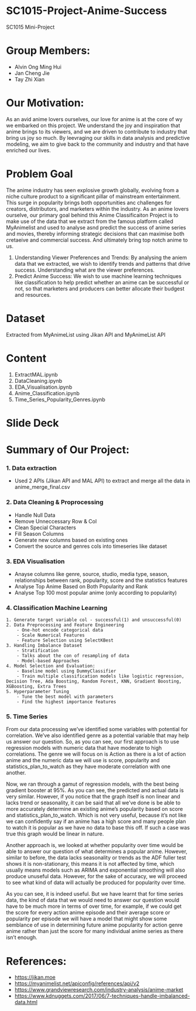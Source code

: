 # SC1015-Project-Anime-Success
SC1015 Mini-Project


# Group Members:
- Alvin Ong Ming Hui
- Jan Cheng Jie
- Tay Zhi Xian

# Our Motivation:
As an avid anime lovers ourselves, our love for anime is at the core of wy we embarked on this project. We understand the joy and inspiration that anime brings to its viewers, and we are driven to contribute to industry that bring us joy so much. By leevraging our skills in data analysis and predictive modeling, we aim to give back to the community and industry and that have enriched our lives.


# Problem Goal
The anime industry has seen explosive growth globally, evolving from a niche culture product to a significant pillar of mainstream entertainment. This surge in popularity brings both opportunities anc challenges for creators, distributors, and marketers within the industry. As an anime lovers ourselve, our primary goal behind this Anime Classificaiton Project is to make use of the data that we extract from the famous platform called MyAnimelist and used to analyse asnd predict the success of anime series and movies, thereby informing strategic decisions that can maximise both cretaeive and commercial success. And ultimately bring top notch anime to us.
  1. Understanding Viewer Preferences and Trends: By analysing the aniem data that we extracted, we wish to identify trends and patterns that drive success. Understanding what are the viewer preferences.
  2. Predict Anime Success: We wish to use machine learning techniques like classification to help predict whether an anime can be successful or not, so that marketers and producers can better allocate their budgest and resources.


# Dataset
Extracted from MyAnimeList using Jikan API and MyAnimeList API


# Content
1. ExtractMAL.ipynb
2. DataCleaning.ipynb
3. EDA_Visualisation.ipynb
4. Anime_Classification.ipynb
5. Time_Series_Popularity_Genres.ipynb

# Slide Deck


# Summary of Our Project:
### 1. Data extraction
- Used 2 APIs (Jikan API and MAL API) to extract and merge all the data in anime_merge_final.csv

### 2. Data Cleaning & Proprocessing
  -  Handle Null Data
  -  Remove Unneccessary Row & Col
  -  Clean Special Characters
  -  Fill Season Columns
  -  Generate new columns based on existing ones
  -  Convert the source and genres cols into timeseries like dataset

### 3. EDA Visualisation
  - Anayse columns like genre, source, studio, media type, season, relationships between rank, popularity, score and the statistics features
  - Analyse Top Anime Based on Both Popularity and Rank
  - Analyse Top 100 most popular anime (only according to popularity)

### 4. Classification Machine Learning
    1. Generate target variable col - successful(1) and unsuccessful(0)
    2. Data Preprocessing and Feature Engineering
        - One-hot encode categorical data
        - Scale Numerical Features
        - Feature Selection using SelectKBest
    3. Handling Imbalance Dataset
        - Stratification
        - Talks about the con of resampling of data
        - Model-based Approaches
    4. Model Selection and Evaluation:
        - Baseline model using DummyClassifier
        - Train multiple classification models like logistic regression, Decision Tree, Ada Boosting, Random Forest, KNN, Gradient Boosting, XGBoosting, Extra Trees
    5. Hyperparameter Tuning
        - Tune the best model with parameters
        - Find the highest importance features

### 5. Time Series 
From our data processing we’ve identified some variables with potential for correlation. We’ve also identified genre as a potential variable that may help us answer our question. So, as you can see, our first approach is to use regression models with numeric data that have moderate to high correlations. The genre we will focus on is Action as there is a lot of action anime and the numeric data we will use is score, popularity and statistics_plan_to_watch as they have moderate correlation with one another.

Now, we ran through a gamut of regression models, with the best being gradient booster at 95%. As you can see, the predicted and actual data is very similar. However, if you notice that the graph itself is non linear and lacks trend or seasonality, it can be said that all we’ve done is be able to more accurately determine an existing anime’s popularity based on score and statistics_plan_to_watch. Which is not very useful, because it’s not like we can confidently say if an anime has a high score and many people plan to watch it is popular as we have no data to base this off. If such a case was true this graph would be linear in nature.

Another approach is, we looked at whether popularity over time would be able to answer our question of what determines a popular anime. However, similar to before, the data lacks seasonality or trends as the ADF fuller test shows it is non-stationary, this means it is not affected by time, which usually means models such as ARIMA and exponential smoothing will also produce unuseful data. However, for the sake of accuracy, we will proceed to see what kind of data will actually be produced for popularity over time.

As you can see, it is indeed useful. But we have learnt that for time series data, the kind of data that we would need to answer our question would have to be much more in terms of over time, for example, if we could get the score for every action anime episode and their average score or popularity per episode we will have a model that might show some semblance of use in determining future anime popularity for action genre anime rather than just the score for many individual anime series as there isn’t enough.

# References:
- https://jikan.moe
- https://myanimelist.net/apiconfig/references/api/v2
- https://www.grandviewresearch.com/industry-analysis/anime-market
- https://www.kdnuggets.com/2017/06/7-techniques-handle-imbalanced-data.html


